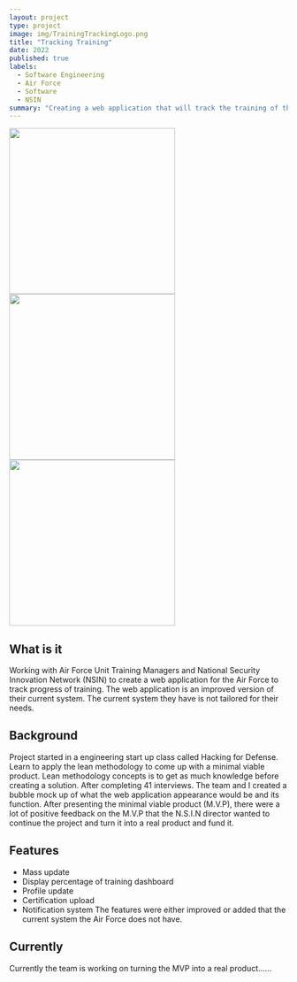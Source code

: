 ```yaml
---
layout: project
type: project
image: img/TrainingTrackingLogo.png
title: "Tracking Training"
date: 2022
published: true
labels:
  - Software Engineering
  - Air Force
  - Software
  - NSIN
summary: "Creating a web application that will track the training of the airmen in the Air Force"
---
```


<img width="300px"  src="../img/TrackingTrainingDashboard.png"> <img width="300px"  src="../img/TrackingTrainingProfile.jpg"> <img width="300px"  src="../img/TrackingTrainingUpdate.png">
## **What is it**
  Working with Air Force Unit Training Managers and National Security Innovation Network (NSIN) to create a web application for the Air Force to track progress of training. The web application is an improved version of their current system. The current system they have is not tailored for their needs. 

## **Background**
Project started in a engineering start up class called Hacking for Defense. Learn to apply the lean methodology to come up with a minimal viable product. Lean methodology concepts is to get as much knowledge before creating a solution. After completing 41 interviews. The team and I created a bubble mock up of what the web application appearance would be and its function. After presenting the minimal viable product (M.V.P), there were a lot of positive feedback on the M.V.P that the N.S.I.N director wanted to continue the project and turn it into a real product and fund it.

##  **Features**
+ Mass update
+ Display percentage of training dashboard
+ Profile update
+ Certification upload
+ Notification system
The features were either improved or added that the current system the Air Force does not have.

## **Currently**
Currently the team is working on turning the MVP into a real product......

